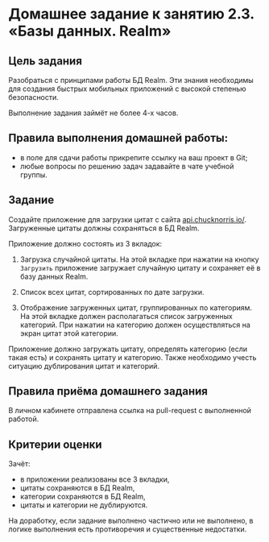 # Домашнее задание к занятию 2.3. «Базы данных. Realm»

## Цель задания

Разобраться с принципами работы БД Realm. Эти знания необходимы для создания быстрых мобильных приложений с высокой степенью безопасности.

Выполнение задания займёт не более 4-х часов.


## Правила выполнения домашней работы:
* в поле для сдачи работы прикрепите ссылку на ваш проект в Git;
* любые вопросы по решению задач задавайте в чате учебной группы.

## Задание

Создайте приложение для загрузки цитат с сайта [api.chucknorris.io/](https://api.chucknorris.io/). Загруженные цитаты должны сохраняться в БД Realm.

Приложение должно состоять из 3 вкладок:

1) Загрузка случайной цитаты. На этой вкладке при нажатии на кнопку `Загрузить` приложение загружает случайную цитату и сохраняет её в базу данных Realm.

2) Список всех цитат, сортированных по дате загрузки.

3) Отображение загруженных цитат, группированных по категориям. На этой вкладке должен располагаться список загруженных категорий. При нажатии на категорию должен осуществляться на экран цитат этой категории.

Приложение должно загружать цитату, определять категорию (если такая есть) и сохранять цитату и категорию. Также необходимо учесть ситуацию дублирования цитат и категорий.

## Правила приёма домашнего задания

В личном кабинете отправлена ссылка на pull-request с выполненной работой.


## Критерии оценки

Зачёт:
- в приложении реализованы все 3 вкладки,
- цитаты сохраняются в БД Realm,
- категории сохраняются в БД Realm,
- цитаты и категории не дублируются.

На доработку, если задание выполнено частично или не выполнено, в логике выполнения есть противоречия и существенные недостатки.
